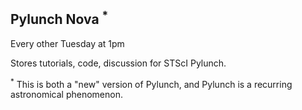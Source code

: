 Pylunch Nova <sup>*</sup>
-------------------------

Every other Tuesday at 1pm 

Stores tutorials, code, discussion for STScI Pylunch.

<sup>*</sup> This is both a "new" version of Pylunch, and Pylunch is a recurring astronomical phenomenon.
